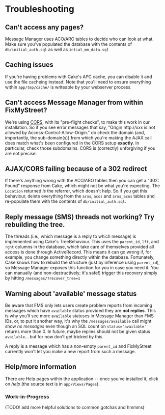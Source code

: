 # Troubleshooting

## Can't access any pages?

Message Manager uses ACO/ARO tables to decide who can look at what. Make sure you've populated the
database with the contents of `db/initial_auth.sql` as well as `intial_mm_data.sql`

## Caching issues

If you're having problems with Cake's APC cache, you can disable it and use the file cacheing instead.
Note that you'll need to ensure everything within
`app/tmp/cache/`
is writeable by your webserver process.

## Can't access Message Manager from within FixMyStreet?

We're using [CORS](http://enable-cors.org/), with its "pre-flight checks", 
to make this work in our installation. So if you see error messages that say,
"Origin http://xxx is not allowed by Access-Control-Allow-Origin." do check
the domain (and, importantly, the sub-domain(s)) from which you're making the
AJAX call does match what's been configured in the CORS setup __exactly__.
In particular, check those subdomains. CORS is (correctly) unforgiving if you
are not precise.

## AJAX/CORS failing because of a 302 redirect

If there's anything wrong with the ACO/ARO tables then you can get a "302: Found"
response from Cake, which might not be what you're expecting. The `Location` returned
*is* the referrer, which doesn't help. So if you get this behaviour, delete everything
from the `aros`, `acos` and `aros_acos` tables and re-populate them with the 
contents of `db/initial_auth.sql`.

## Reply message (SMS) threads not working? Try rebuilding the tree.

The threads (i.e., which message is a reply to which message) is implemented
using Cake's TreeBehaviour. This uses the `parent_id`, `lft`, and `rght`
columns in the database, which take care of themselves provided all access is
done through ActiveRecord. This means it can go wrong if, for example, you
change something directly within the database. Fortunately, Cake knows how to
rebuild the structure (just by inference using `parent_id`), so Message
Manager exposes this function for you in case you need it. You can manually
(and non-destructively; it's safe!) trigger this recovery simply by hitting
`/messages/?recover_tree=1`

## Warning about 'available' message status 

Be aware that FMS only lets users create problem reports from incoming
messages which have `available` status provided they are __not replies__. 
This is why you'll see more `available` statuses in Message Manager than FMS
IDs, or, to put it another way, it's why the `/messages/available` call 
might show *no messages* even though an SQL count on `status='available'`
returns more than 0. In future, maybe replies should not be given status
`available`... but for now don't get tricked by this.

A reply is a message which has a non-empty `parent_id` and FixMyStreet 
currently won't let you make a new report from such a message.

## Help/more information

There are Help pages within the application -- once you've installed it, click
on *help* (the source text is in `app/Views/Pages`).

### Work-in-Progress

(TODO! add more helpful solutions to common gotchas and hmmms)